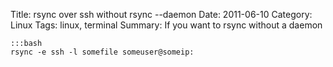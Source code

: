 Title: rsync over ssh without rsync --daemon
Date: 2011-06-10
Category: Linux
Tags: linux, terminal
Summary: If you want to rsync without a daemon

    :::bash
    rsync -e ssh -l somefile someuser@someip: